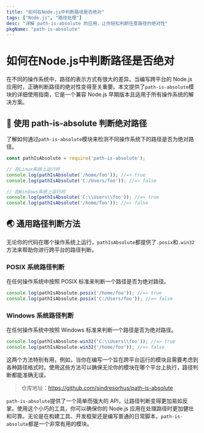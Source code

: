 ```yaml
---
title: "如何在Node.js中判断路径是否绝对"
tags: ["Node.js", "路径处理"]
desc: "详解 path-is-absolute 的应用，让你轻松判断任意路径的绝对性"
pkgName: "path-is-absolute"
---
```


# 如何在Node.js中判断路径是否绝对

在不同的操作系统中，路径的表示方式有很大的差异。当编写跨平台的 Node.js 应用时，正确判断路径的绝对性变得至关重要。本文提供了`path-is-absolute`模块的详细使用指南，它是一个兼容 Node.js 早期版本且适用于所有操作系统的解决方案。

## 📂 使用 path-is-absolute 判断绝对路径

了解如何通过`path-is-absolute`模块来检测不同操作系统下的路径是否为绝对路径。

```javascript
const pathIsAbsolute = require('path-is-absolute');

// 在Linux系统上运行时
console.log(pathIsAbsolute('/home/foo')); //=> true
console.log(pathIsAbsolute('C:/Users/foo')); //=> false

// 在Windows系统上运行时
console.log(pathIsAbsolute('C:\\Users\\foo')); //=> true
console.log(pathIsAbsolute('/home/foo')); //=> false
```

## 🌏 通用路径判断方法

无论你的代码在哪个操作系统上运行，`pathIsAbsolute`都提供了`.posix`和`.win32`方法来帮助你进行跨平台的路径判断。

### POSIX 系统路径判断

在任何操作系统中按照 POSIX 标准来判断一个路径是否为绝对路径。

```javascript
console.log(pathIsAbsolute.posix('/home/foo')); //=> true
console.log(pathIsAbsolute.posix('C:/Users/foo')); //=> false
```

### Windows 系统路径判断

在任何操作系统中按照 Windows 标准来判断一个路径是否为绝对路径。

```javascript
console.log(pathIsAbsolute.win32('C:\\Users\\foo')); //=> true
console.log(pathIsAbsolute.win32('/home/foo')); //=> false
```

这两个方法特别有用，例如，当你在编写一个旨在跨平台运行的模块且需要考虑到各种路径格式时。使用这些方法可以确保无论你的模块在哪个平台上执行，路径判断都能准确无误。

> 仓库地址：https://github.com/sindresorhus/path-is-absolute

`path-is-absolute`提供了一个简单而强大的 API，让路径判断变得更加易如反掌。使用这个小巧的工具，你可以确保你的 Node.js 应用在处理路径时更加健壮和可靠。无论是在构建工具、开发框架还是编写普通的日常脚本，`path-is-absolute`都是一个非常有用的模块。